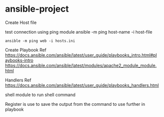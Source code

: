 # ansible-project

Create Host file

test connection using ping module
ansible -m ping host-name -i host-file
```
ansible -m ping web -i hosts.ini
```

Create Playbook
Ref https://docs.ansible.com/ansible/latest/user_guide/playbooks_intro.html#playbooks-intro
https://docs.ansible.com/ansible/latest/modules/apache2_module_module.html

Handlers
Ref https://docs.ansible.com/ansible/latest/user_guide/playbooks_handlers.html

shell module to run shell command

Register is use to save the output from the command to use further in playbook